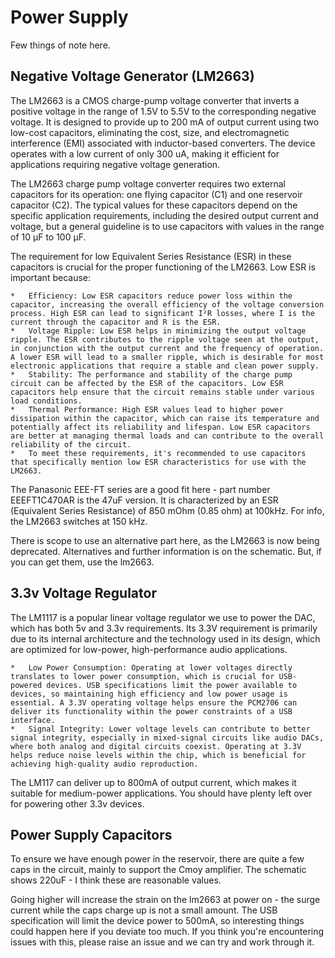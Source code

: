 # Power Supply

Few things of note here.

## Negative Voltage Generator (LM2663)

The LM2663 is a CMOS charge-pump voltage converter that inverts a positive voltage in the range of 1.5V to 5.5V to the corresponding negative voltage. It is designed to provide up to 200 mA of output current using two low-cost capacitors, eliminating the cost, size, and electromagnetic interference (EMI) associated with inductor-based converters. The device operates with a low current of only 300 uA, making it efficient for applications requiring negative voltage generation.

The LM2663 charge pump voltage converter requires two external capacitors for its operation: one flying capacitor (C1) and one reservoir capacitor (C2). The typical values for these capacitors depend on the specific application requirements, including the desired output current and voltage, but a general guideline is to use capacitors with values in the range of 10 µF to 100 µF.

The requirement for low Equivalent Series Resistance (ESR) in these capacitors is crucial for the proper functioning of the LM2663. Low ESR is important because:

    *   Efficiency: Low ESR capacitors reduce power loss within the capacitor, increasing the overall efficiency of the voltage conversion process. High ESR can lead to significant I²R losses, where I is the current through the capacitor and R is the ESR. 
    *   Voltage Ripple: Low ESR helps in minimizing the output voltage ripple. The ESR contributes to the ripple voltage seen at the output, in conjunction with the output current and the frequency of operation. A lower ESR will lead to a smaller ripple, which is desirable for most electronic applications that require a stable and clean power supply.
    *   Stability: The performance and stability of the charge pump circuit can be affected by the ESR of the capacitors. Low ESR capacitors help ensure that the circuit remains stable under various load conditions.
    *   Thermal Performance: High ESR values lead to higher power dissipation within the capacitor, which can raise its temperature and potentially affect its reliability and lifespan. Low ESR capacitors are better at managing thermal loads and can contribute to the overall reliability of the circuit.
    *   To meet these requirements, it's recommended to use capacitors that specifically mention low ESR characteristics for use with the LM2663.

The Panasonic EEE-FT series are a good fit here - part number EEEFT1C470AR is the 47uF version.  It is characterized by an ESR (Equivalent Series Resistance) of 850 mOhm (0.85 ohm) at 100kHz.  For info, the LM2663 switches at 150 kHz.

There is scope to use an alternative part here, as the LM2663 is now being deprecated.  Alternatives and further information is on the schematic.  But, if you can get them, use the lm2663.


## 3.3v Voltage Regulator

The LM1117 is a popular linear voltage regulator we use to power the DAC, which has both 5v and 3.3v requirements.  Its 3.3V requirement is primarily due to its internal architecture and the technology used in its design, which are optimized for low-power, high-performance audio applications.

    *   Low Power Consumption: Operating at lower voltages directly translates to lower power consumption, which is crucial for USB-powered devices. USB specifications limit the power available to devices, so maintaining high efficiency and low power usage is essential. A 3.3V operating voltage helps ensure the PCM2706 can deliver its functionality within the power constraints of a USB interface.
    *   Signal Integrity: Lower voltage levels can contribute to better signal integrity, especially in mixed-signal circuits like audio DACs, where both analog and digital circuits coexist. Operating at 3.3V helps reduce noise levels within the chip, which is beneficial for achieving high-quality audio reproduction.

The LM117  can deliver up to 800mA of output current, which makes it suitable for medium-power applications. You should have plenty left over for powering other 3.3v devices. 

## Power Supply Capacitors

To ensure we have enough power in the reservoir, there are quite a few caps in the circuit, mainly to support the Cmoy amplifier.  The schematic shows 220uF - I think these are reasonable values.

Going higher will increase the strain on the lm2663 at power on - the surge current while the caps charge up is not a small amount.  The USB specification will limit the device power to 500mA, so interesting things could happen here if you deviate too much.  If you think you're encountering issues with this, please raise an issue and we can try and work through it.